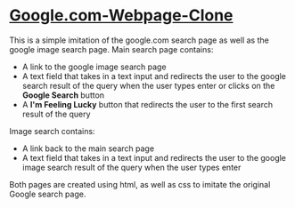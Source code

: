 # [Google.com-Webpage-Clone](https://dani3lx.github.io/Google.com-Webpage-Clone/)

This is a simple imitation of the google.com search page as well as the google image search page. 
Main search page contains:
  - A link to the google image search page
  - A text field that takes in a text input and redirects the user to the google search result of the query when the user types enter or clicks on the **Google Search** button
  - A **I'm Feeling Lucky** button that redirects the user to the first search result of the query
  
Image search contains:
  - A link back to the main search page
  - A text field that takes in a text input and redirects the user to the google image search result of the query when the user types enter

Both pages are created using html, as well as css to imitate the original Google search page.


